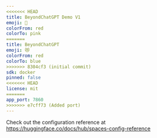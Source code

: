```yaml
---
<<<<<<< HEAD
title: BeyondChatGPT Demo V1
emoji: 🦀
colorFrom: red
colorTo: pink
=======
title: BeyondChatGPT
emoji: 😻
colorFrom: red
colorTo: blue
>>>>>>> 8304cf3 (initial commit)
sdk: docker
pinned: false
<<<<<<< HEAD
license: mit
=======
app_port: 7860
>>>>>>> e7cff73 (Added port)
---
```


Check out the configuration reference at https://huggingface.co/docs/hub/spaces-config-reference
